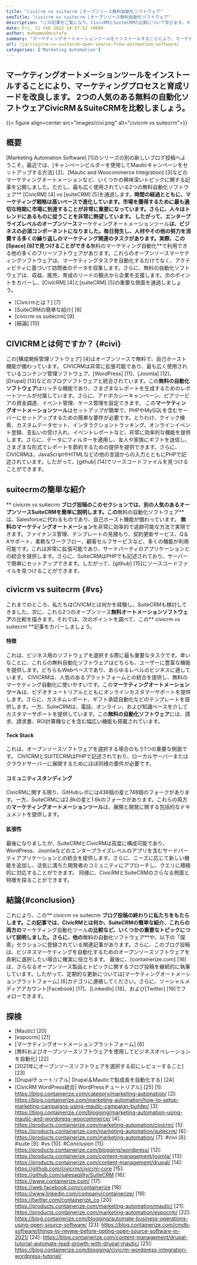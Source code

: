 ```yaml
---
title: "civicrm vs suitecrm |オープンソース無料自動化ソフトウェア" 
seoTitle: "civicrm vs suitecrm |オープンソース無料自動化ソフトウェア" 
description: "この記事をご覧になり、CivicRMとSuiteCRMの比較について学びます。オープンソースマーケティングオートメーションソフトウェアをインストールして、競争力を獲得します。" 
date: Fri, 11 Feb 2022 14:57:52 +0000
author: muhammadmustafa
summary: "マーケティングオートメーションツールをインストールすることにより、マーケティングプロセスと育成リードを改良します。 2つの人気のある無料の自動化ソフトウェアCivicRM＆ampを比較しましょう。 suitecrm。" 
url: /ja/civicrm-vs-suitecrm-open-source-free-automation-software/
categories: ['Marketing Automation']
---
```


## マーケティングオートメーションツールをインストールすることにより、マーケティングプロセスと育成リードを改良します。 2つの人気のある無料の自動化ソフトウェアCivicRM＆SuiteCRMを比較しましょう。

{{< figure align=center src="images/civi.png" alt="civicrm vs suitecrm">}}


## 概要
[Marketing Automation Software] [1]のシリーズの別の新しいブログ投稿へようこそ。最近では、[キャンペーンビルダーを使用してMauticキャンペーンをセットアップする方法] [2]、[Mautic and Woocommerce Integration] [3]などのマーケティングオートメーションなど、いくつかの興味深いトピックに関する記事を公開しました。ただし、最も広く使用されている2つの無料自動化ソフトウェア** [CivicRM] [4] vs [suiteCRM] [5]を通過します。**時間の経過とともに、マーケティング戦略は高いペースで進化しています。市場を獲得するために最も適切な時期に市場に到達することが非常に重要になっています。さらに、人々はトレンドにあるものに従うことを非常に熱望しています。
したがって、エンタープライズレベルのオープンソース**マーケティングオートメーションツール**は、ビジネスの必須コンポーネントになりました。毎日発生し、人材やその他の努力を消費する多くの繰り返しのマーケティング関連のタスクがあります。実際、この[Space] [6]で見つけることができる**無料のマーケティング自動化**で利用できる他の多くのフリーソフトウェアがあります。これらのオープンソースマーケティングソフトウェアは、マーケティングタスクを自動化するだけでなく、アクティビティに基づいて訪問者のデータを収集します。さらに、無料の自動化ソフトウェアは、収益、販売、育成のリードの観点から企業を支援します。次のポイントをカバーし、[CivicRM] [4]と[suiteCRM] [5]の重要な側面を通過しましょう。
  * [Civicrmとは？] [7]
  * [SuiteCRMの簡単な紹介] [8]
  * [civicrm vs suitecrm] [9]
  * [結論] [10]

## CIVICRMとは何ですか？ {#civi}
この[構成関係管理ソフトウェア] [4]はオープンソースで無料で、自己ホースト機能が備わっています。 CIVICRMは非常に拡張可能であり、最も広く使用されているコンテンツ管理ソフトウェア、[WordPress] [11]、[Joomla] [12]、[Drupal] [13]などのブログソフトウェアと統合されています。この**無料の自動化ソフトウェア**はリッチな機能であり、さまざまなレポートを生成するためのレポートツールが付属しています。さらに、アドボカシーキャンペーン、ピアツーピアの資金調達、イベント管理、ケース管理を設定できます。
この**マーケティングオートメーションツール**はセットアップが簡単で、PHPやMySQLを含むサーバーにセットアップするための簡単な要件が必要です。とりわけ、クイック検索、カスタムデータセット、インタラクショントラッキング、オンラインイベント登録、支払いの受け入れ、イベントレポートなど、非常に効率的な機能を提供します。さらに、データにフィルターを適用し、友人や家族にギフトを送信し、さまざまな形式でレポートを節約するための提供を提供できます。さらに、CIVICRMは、JavaScriptやHTMLなどの他の言語からの入力とともにPHPで記述されています。したがって、[github] [14]でソースコードファイルを見つけることができます。

## suitecrmの簡単な紹介
** civicrm vs suitecrm **ブログ投稿のこのセクションでは、別の人気のあるオープンソースSuiteCRMを簡単に説明します。この**無料の自動化ソフトウェア**は、Salesforceに代わるものであり、自己ホースト機能が備わっています。 **無料のマーケティングオートメーション**を非常に効率的で追跡可能な方法で実現できます。ファイナンス管理、テンプレートの見積もり、契約更新サービス、Q＆Aサポート、柔軟なワークフロー、顧客セルフサービスなど、多くの機能が利用可能です。これは非常に拡張可能であり、サードパーティのアプリケーションとの統合を提供します。さらに、SuiteCRMはPHPでも記述されており、サーバーで簡単にセットアップできます。したがって、[github] [15]にソースコードファイルを見つけることができます。

## civicrm vs suitecrm {#vs}
これまでのところ、私たちはCIVICMとは何かを経験し、SuiteCRMも検討してきました。次に、これら2つのオープンソース**無料オートメーションソフトウェア**の比較を描きます。それでは、次のポイントを調べて、この** civicrm vs suitecrm **記事をカバーしましょう。

#### 特徴
これは、ビジネス用のソフトウェアを選択する際に最も重要なタスクです。幸いなことに、これらの無料自動化ソフトウェアはどちらも、ユーザーに豊富な機能を提供します。どちらもWebベースであり、あらゆるレベルのビジネスに適しています。 CIVICRMは、人気のあるプラットフォームとの統合を提供し、無料のマーケティング自動化に使いやすいです。この**マーケティングオートメーションツール**は、ビデオチュートリアルとともにオンラインカスタマーサポートを提供します。さらに、カスタムレポート、ギフト承認自動化などのテンプレートを提供します。一方、SuiteCRMは、電話、オンライン、および知識ベースを介してカスタマーサポートを提供しています。この**無料の自動化ソフトウェア**には、請求、請求書、ROI計算機などを含む幅広い機能も搭載されています。

#### Teck Stack
これは、オープンソースソフトウェアを選択する場合のもう1つの重要な側面です。 CIVICRMとSUITECRMはPHPで記述されており、ローカルサーバーまたはクラウドサーバーに展開するためにほぼ同様の要件が必要です。

#### コミュニティスタンディング
CivicRMに関する限り、GitHubレポには436個の星と748個のフォークがあります。一方、SuiteCRMには2.8kの星と1.6kのフォークがあります。これらの両方の**マーケティングオートメーションツール**は、展開と開発に関する包括的なドキュメントを提供します。

#### 拡張性
最後になりましたが、SuiteCRMとCivicRMは高度に構成可能であり、WordPress、Joomlaなどのエンタープライズレベルのアプリを含むサードパーティアプリケーションとの統合を提供します。さらに、ニーズに応じて新しい機能を追加し、活気に満ちた開発者のコ​​ミュニティにアプローチし、クエリに積極的に対応することができます。
同様に、CivicRMとSuiteCRMのさらなる側面と特徴を探ることができます。

## 結論{#conclusion}
これにより、この** civicrm vs suitecrm **ブログ投稿の終わりに私たちをもたらします。この記事では、CivicRMとは何か、SuiteCRMの簡単な紹介、これらの両方の**マーケティング自動化ツール**の比較など、いくつかの重要なトピックについて説明しました。さらに、他の**無料の自動化ソフトウェア**や、以下の「探索」セクションに登録されている関連記事があります。さらに、このブログ投稿は、ビジネスマーケティングを自動化するためのオープンソースソフトウェアを真剣に選択したい場合に確実に役立ちます。
最後に、[containerize.com] [16]は、さらなるオープンソース製品とトピックに関するブログ投稿を継続的に執筆しています。したがって、定期的な更新については[マーケティングオートメーションプラットフォーム] [6]カテゴリに連絡してください。さらに、ソーシャルメディアアカウント[Facebook] [17]、[LinkedIn] [18]、および[Twitter] [19]でフォローできます。

## 探検
  * [Mautic] [20]
  * [espocrm] [21]
  * [マーケティングオートメーションプラットフォーム] [6]
  * [無料およびオープンソースソフトウェアを使用してビジネスオペレーションを自動化] [22]
  * [2021年にオープンソースソフトウェアを選択する前にレビューすること] [23]
  * [Drupalチュートリアル| Drupal＆Mauticで鉛成長を自動化する] [24]
  * [CivicRM WordPress統合| WordPressチュートリアル] [25]
[1]: https://blog.containerize.com/category/marketing-automation/
[2]: https://blog.containerize.com/marketing-automation/how-to-setup-marketing-campaigns-using-mautic-campaign-builder/
[3]: https://blog.containerize.com/blogging/marketing-automation-using-mautic-and-wordpress-woocommerce/
[4]: https://products.containerize.com/marketing-automation/civicrm/
[5]: https://products.containerize.com/marketing-automation/suitecrm/
[6]: https://products.containerize.com/marketing-automation/
[7]: #civi
[8]: #suite
[9]: #vs
[10]: #Conclusion
[11]: https://products.containerize.com/blogging/wordpress/
[12]: https://products.containerize.com/content-management/joomla/
[13]: https://products.containerize.com/content-management/drupal/
[14]: https://github.com/civicrm/civicrm-core
[15]: https://github.com/salesagility/SuiteCRM
[16]: https://www.containerize.com/
[17]: https://web.facebook.com/containerize
[18]: https://www.linkedin.com/company/containerize/
[19]: https://twitter.com/containerize_co
[20]: https://products.containerize.com/marketing-automation/mautic/
[21]: https://products.containerize.com/marketing-automation/espocrm/
[22]: https://blog.containerize.com/blogging/automate-business-operations-using-open-source-software/
[23]: https://blog.containerize.com/cmdb-software/things-to-review-before-opting-open-source-software-in-2021/
[24]: https://blog.containerize.com/content-management/drupal-tutorial-automate-lead-growth-with-drupal-mautic/
[25]: https://blog.containerize.com/blogging/civicrm-wordpress-integration-wordpress-tutorial/
